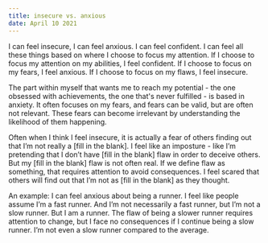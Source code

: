 ```yaml
---
title: insecure vs. anxious
date: April 10 2021
---
```


I can feel insecure, I can feel anxious. I can feel confident. I can feel all these things based on where I choose to focus my attention. If I choose to focus my attention on my abilities, I feel confident. If I choose to focus on my fears, I feel anxious. If I choose to focus on my flaws, I feel insecure. 

The part within myself that wants me to reach my potential - the one obsessed with achievements, the one that's never fulfilled - is based in anxiety. It often focuses on my fears, and fears can be valid, but are often not relevant. These fears can become irrelevant by understanding the likelihood of them happening. 

Often when I think I feel insecure, it is actually a fear of others finding out that I’m not really a [fill in the blank]. I feel like an imposture - like I’m pretending that I don’t have [fill in the blank] flaw in order to deceive others. But my [fill in the blank] flaw is not often real. If we define flaw as something, that requires attention to avoid consequences. I feel scared that others will find out that I’m not as [fill in the blank] as they thought. 

An example: I can feel anxious about being a runner. I feel like people assume I’m a fast runner. And I’m not necessarily a fast runner, but I’m not a slow runner. But I am a runner. The flaw of being a slower runner requires attention to change, but I face no consequences if I continue being a slow runner. I’m not even a slow runner compared to the average.